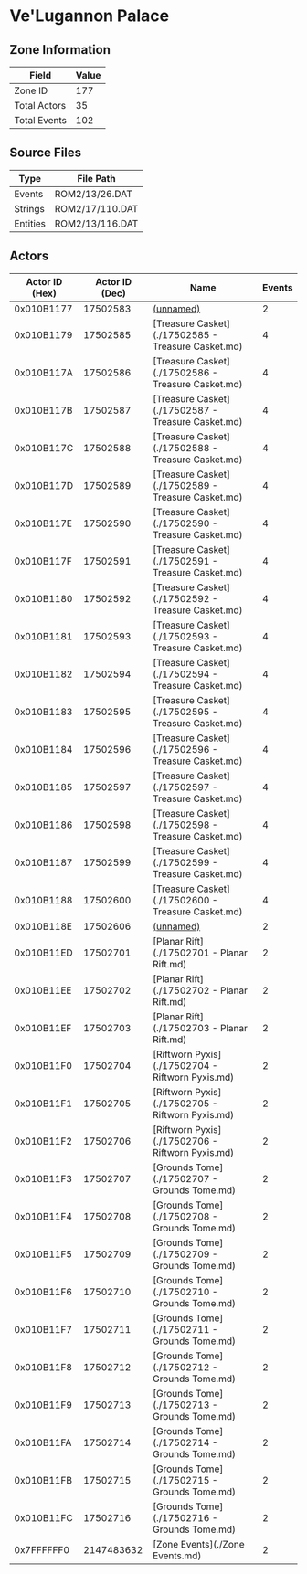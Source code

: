 # Ve'Lugannon Palace

## Zone Information

| Field        |   Value |
|--------------|---------|
| Zone ID      |     177 |
| Total Actors |      35 |
| Total Events |     102 |

## Source Files

| Type     | File Path       |
|----------|-----------------|
| Events   | ROM2/13/26.DAT  |
| Strings  | ROM2/17/110.DAT |
| Entities | ROM2/13/116.DAT |

## Actors

| Actor ID (Hex)   |   Actor ID (Dec) | Name                                               |   Events |
|------------------|------------------|----------------------------------------------------|----------|
| 0x010B1177       |         17502583 | [(unnamed)](./17502583.md)                         |        2 |
| 0x010B1179       |         17502585 | [Treasure Casket](./17502585 - Treasure Casket.md) |        4 |
| 0x010B117A       |         17502586 | [Treasure Casket](./17502586 - Treasure Casket.md) |        4 |
| 0x010B117B       |         17502587 | [Treasure Casket](./17502587 - Treasure Casket.md) |        4 |
| 0x010B117C       |         17502588 | [Treasure Casket](./17502588 - Treasure Casket.md) |        4 |
| 0x010B117D       |         17502589 | [Treasure Casket](./17502589 - Treasure Casket.md) |        4 |
| 0x010B117E       |         17502590 | [Treasure Casket](./17502590 - Treasure Casket.md) |        4 |
| 0x010B117F       |         17502591 | [Treasure Casket](./17502591 - Treasure Casket.md) |        4 |
| 0x010B1180       |         17502592 | [Treasure Casket](./17502592 - Treasure Casket.md) |        4 |
| 0x010B1181       |         17502593 | [Treasure Casket](./17502593 - Treasure Casket.md) |        4 |
| 0x010B1182       |         17502594 | [Treasure Casket](./17502594 - Treasure Casket.md) |        4 |
| 0x010B1183       |         17502595 | [Treasure Casket](./17502595 - Treasure Casket.md) |        4 |
| 0x010B1184       |         17502596 | [Treasure Casket](./17502596 - Treasure Casket.md) |        4 |
| 0x010B1185       |         17502597 | [Treasure Casket](./17502597 - Treasure Casket.md) |        4 |
| 0x010B1186       |         17502598 | [Treasure Casket](./17502598 - Treasure Casket.md) |        4 |
| 0x010B1187       |         17502599 | [Treasure Casket](./17502599 - Treasure Casket.md) |        4 |
| 0x010B1188       |         17502600 | [Treasure Casket](./17502600 - Treasure Casket.md) |        4 |
| 0x010B118E       |         17502606 | [(unnamed)](./17502606.md)                         |        2 |
| 0x010B11ED       |         17502701 | [Planar Rift](./17502701 - Planar Rift.md)         |        2 |
| 0x010B11EE       |         17502702 | [Planar Rift](./17502702 - Planar Rift.md)         |        2 |
| 0x010B11EF       |         17502703 | [Planar Rift](./17502703 - Planar Rift.md)         |        2 |
| 0x010B11F0       |         17502704 | [Riftworn Pyxis](./17502704 - Riftworn Pyxis.md)   |        2 |
| 0x010B11F1       |         17502705 | [Riftworn Pyxis](./17502705 - Riftworn Pyxis.md)   |        2 |
| 0x010B11F2       |         17502706 | [Riftworn Pyxis](./17502706 - Riftworn Pyxis.md)   |        2 |
| 0x010B11F3       |         17502707 | [Grounds Tome](./17502707 - Grounds Tome.md)       |        2 |
| 0x010B11F4       |         17502708 | [Grounds Tome](./17502708 - Grounds Tome.md)       |        2 |
| 0x010B11F5       |         17502709 | [Grounds Tome](./17502709 - Grounds Tome.md)       |        2 |
| 0x010B11F6       |         17502710 | [Grounds Tome](./17502710 - Grounds Tome.md)       |        2 |
| 0x010B11F7       |         17502711 | [Grounds Tome](./17502711 - Grounds Tome.md)       |        2 |
| 0x010B11F8       |         17502712 | [Grounds Tome](./17502712 - Grounds Tome.md)       |        2 |
| 0x010B11F9       |         17502713 | [Grounds Tome](./17502713 - Grounds Tome.md)       |        2 |
| 0x010B11FA       |         17502714 | [Grounds Tome](./17502714 - Grounds Tome.md)       |        2 |
| 0x010B11FB       |         17502715 | [Grounds Tome](./17502715 - Grounds Tome.md)       |        2 |
| 0x010B11FC       |         17502716 | [Grounds Tome](./17502716 - Grounds Tome.md)       |        2 |
| 0x7FFFFFF0       |       2147483632 | [Zone Events](./Zone Events.md)                    |        2 |